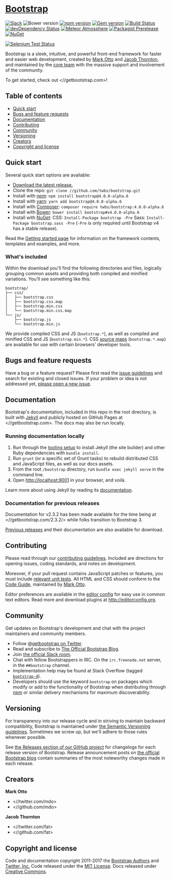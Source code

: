 # [Bootstrap](//getbootstrap.com)

[![Slack](//bootstrap-slack.herokuapp.com/badge.svg)](//bootstrap-slack.herokuapp.com)
![Bower version](//img.shields.io/bower/v/bootstrap.svg)
[![npm version](//img.shields.io/npm/v/bootstrap.svg)](//www.npmjs.com/package/bootstrap)
[![Gem version](//img.shields.io/gem/v/bootstrap.svg)](//rubygems.org/gems/bootstrap)
[![Build Status](//img.shields.io/travis/twbs/bootstrap/master.svg)](//travis-ci.org/twbs/bootstrap)
[![devDependency Status](//img.shields.io/david/dev/twbs/bootstrap.svg)](//david-dm.org/twbs/bootstrap?type=dev)
[![Meteor Atmosphere](//img.shields.io/badge/meteor-twbs%3Abootstrap-blue.svg)](//atmospherejs.com/twbs/bootstrap)
[![Packagist Prerelease](//img.shields.io/packagist/vpre/twbs/bootstrap.svg)](//packagist.org/packages/twbs/bootstrap)
[![NuGet](//img.shields.io/nuget/vpre/bootstrap.svg)](//www.nuget.org/packages/bootstrap/4.0.0-alpha5)

[![Selenium Test Status](//saucelabs.com/browser-matrix/bootstrap.svg)](//saucelabs.com/u/bootstrap)

Bootstrap is a sleek, intuitive, and powerful front-end framework for faster and easier web development, created by [Mark Otto](//twitter.com/mdo) and [Jacob Thornton](//twitter.com/fat), and maintained by the [core team](//github.com/orgs/twbs/people) with the massive support and involvement of the community.

To get started, check out <//getbootstrap.com>!

## Table of contents

- [Quick start](#quick-start)
- [Bugs and feature requests](#bugs-and-feature-requests)
- [Documentation](#documentation)
- [Contributing](#contributing)
- [Community](#community)
- [Versioning](#versioning)
- [Creators](#creators)
- [Copyright and license](#copyright-and-license)

## Quick start

Several quick start options are available:

- [Download the latest release.](//github.com/twbs/bootstrap/archive/v4.0.0-alpha.6.zip)
- Clone the repo: `git clone //github.com/twbs/bootstrap.git`
- Install with [npm](//www.npmjs.com): `npm install bootstrap@4.0.0-alpha.6`
- Install with [yarn](//github.com/yarnpkg/yarn): `yarn add bootstrap@4.0.0-alpha.6`
- Install with [Composer](//getcomposer.org): `composer require twbs/bootstrap:4.0.0-alpha.6`
- Install with [Bower](//bower.io): `bower install bootstrap#v4.0.0-alpha.6`
- Install with [NuGet](//www.nuget.org): CSS: `Install-Package bootstrap -Pre` Sass: `Install-Package bootstrap.sass -Pre` (`-Pre` is only required until Bootstrap v4 has a stable release).

Read the [Getting started page](//getbootstrap.com/getting-started/) for information on the framework contents, templates and examples, and more.

### What's included

Within the download you'll find the following directories and files, logically grouping common assets and providing both compiled and minified variations. You'll see something like this:

```
bootstrap/
├── css/
│   ├── bootstrap.css
│   ├── bootstrap.css.map
│   ├── bootstrap.min.css
│   └── bootstrap.min.css.map
└── js/
    ├── bootstrap.js
    └── bootstrap.min.js
```

We provide compiled CSS and JS (`bootstrap.*`), as well as compiled and minified CSS and JS (`bootstrap.min.*`). CSS [source maps](//developer.chrome.com/devtools/docs/css-preprocessors) (`bootstrap.*.map`) are available for use with certain browsers' developer tools.


## Bugs and feature requests

Have a bug or a feature request? Please first read the [issue guidelines](//github.com/twbs/bootstrap/blob/master/CONTRIBUTING.md#using-the-issue-tracker) and search for existing and closed issues. If your problem or idea is not addressed yet, [please open a new issue](//github.com/twbs/bootstrap/issues/new).


## Documentation

Bootstrap's documentation, included in this repo in the root directory, is built with [Jekyll](//jekyllrb.com) and publicly hosted on GitHub Pages at <//getbootstrap.com>. The docs may also be run locally.

### Running documentation locally

1. Run through the [tooling setup](//github.com/twbs/bootstrap/blob/v4-dev/docs/getting-started/build-tools.md#tooling-setup) to install Jekyll (the site builder) and other Ruby dependencies with `bundle install`.
2. Run `grunt` (or a specific set of Grunt tasks) to rebuild distributed CSS and JavaScript files, as well as our docs assets.
3. From the root `/bootstrap` directory, run `bundle exec jekyll serve` in the command line.
4. Open <http://localhost:9001> in your browser, and voilà.

Learn more about using Jekyll by reading its [documentation](//jekyllrb.com/docs/home/).

### Documentation for previous releases

Documentation for v2.3.2 has been made available for the time being at <//getbootstrap.com/2.3.2/> while folks transition to Bootstrap 3.

[Previous releases](//github.com/twbs/bootstrap/releases) and their documentation are also available for download.



## Contributing

Please read through our [contributing guidelines](//github.com/twbs/bootstrap/blob/master/CONTRIBUTING.md). Included are directions for opening issues, coding standards, and notes on development.

Moreover, if your pull request contains JavaScript patches or features, you must include [relevant unit tests](//github.com/twbs/bootstrap/tree/master/js/tests). All HTML and CSS should conform to the [Code Guide](//github.com/mdo/code-guide), maintained by [Mark Otto](//github.com/mdo).

Editor preferences are available in the [editor config](//github.com/twbs/bootstrap/blob/master/.editorconfig) for easy use in common text editors. Read more and download plugins at <http://editorconfig.org>.



## Community

Get updates on Bootstrap's development and chat with the project maintainers and community members.

- Follow [@getbootstrap on Twitter](//twitter.com/getbootstrap).
- Read and subscribe to [The Official Bootstrap Blog](//blog.getbootstrap.com).
- Join [the official Slack room](//bootstrap-slack.herokuapp.com).
- Chat with fellow Bootstrappers in IRC. On the `irc.freenode.net` server, in the `##bootstrap` channel.
- Implementation help may be found at Stack Overflow (tagged [`bootstrap-4`](//stackoverflow.com/questions/tagged/bootstrap-4)).
- Developers should use the keyword `bootstrap` on packages which modify or add to the functionality of Bootstrap when distributing through [npm](//www.npmjs.com/browse/keyword/bootstrap) or similar delivery mechanisms for maximum discoverability.



## Versioning

For transparency into our release cycle and in striving to maintain backward compatibility, Bootstrap is maintained under [the Semantic Versioning guidelines](http://semver.org/). Sometimes we screw up, but we'll adhere to those rules whenever possible.

See [the Releases section of our GitHub project](//github.com/twbs/bootstrap/releases) for changelogs for each release version of Bootstrap. Release announcement posts on [the official Bootstrap blog](//blog.getbootstrap.com) contain summaries of the most noteworthy changes made in each release.


## Creators

**Mark Otto**

- <//twitter.com/mdo>
- <//github.com/mdo>

**Jacob Thornton**

- <//twitter.com/fat>
- <//github.com/fat>



## Copyright and license

Code and documentation copyright 2011-2017 the [Bootstrap Authors](//github.com/twbs/bootstrap/graphs/contributors) and [Twitter, Inc.](//twitter.com) Code released under the [MIT License](//github.com/twbs/bootstrap/blob/master/LICENSE). Docs released under [Creative Commons](//github.com/twbs/bootstrap/blob/master/docs/LICENSE).
